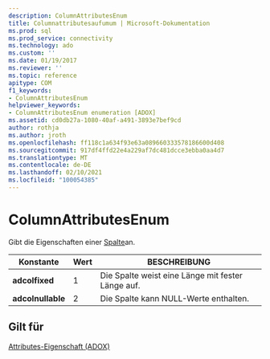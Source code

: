```yaml
---
description: ColumnAttributesEnum
title: Columnattributesaufumum | Microsoft-Dokumentation
ms.prod: sql
ms.prod_service: connectivity
ms.technology: ado
ms.custom: ''
ms.date: 01/19/2017
ms.reviewer: ''
ms.topic: reference
apitype: COM
f1_keywords:
- ColumnAttributesEnum
helpviewer_keywords:
- ColumnAttributesEnum enumeration [ADOX]
ms.assetid: cd0db27a-1080-40af-a491-3893e7bef9cd
author: rothja
ms.author: jroth
ms.openlocfilehash: ff118c1a634f93e63a089660333578186600d408
ms.sourcegitcommit: 917df4ffd22e4a229af7dc481dcce3ebba0aa4d7
ms.translationtype: MT
ms.contentlocale: de-DE
ms.lasthandoff: 02/10/2021
ms.locfileid: "100054385"
---
```

# <a name="columnattributesenum"></a>ColumnAttributesEnum
Gibt die Eigenschaften einer [Spalte](./column-object-adox.md)an.  
  
|Konstante|Wert|BESCHREIBUNG|  
|--------------|-----------|-----------------|  
|**adcolfixed**|1|Die Spalte weist eine Länge mit fester Länge auf.|  
|**adcolnullable**|2|Die Spalte kann NULL-Werte enthalten.|  
  
## <a name="applies-to"></a>Gilt für  
 [Attributes-Eigenschaft (ADOX)](./attributes-property-adox.md)